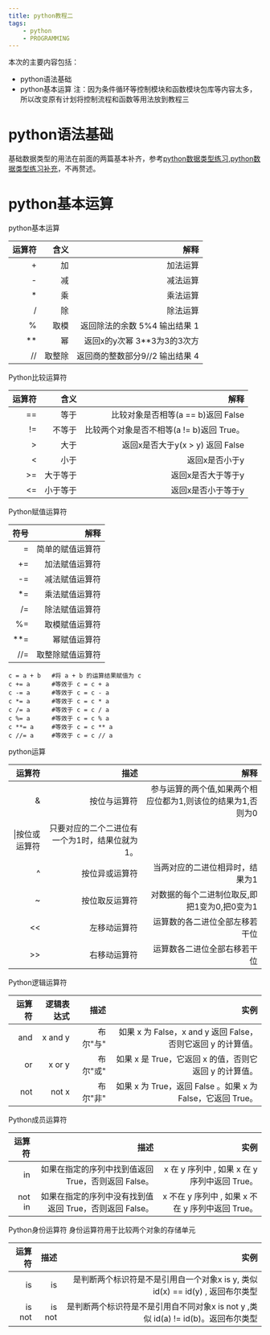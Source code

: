 ```yaml
---
title: python教程二 		
tags:  	
    - python
    - PROGRAMMING
---
```

本次的主要内容包括：    
- python语法基础
- python基本运算
注：因为条件循环等控制模块和函数模块包库等内容太多，所以改变原有计划将控制流程和函数等用法放到教程三
		
<!--more-->
# python语法基础		
基础数据类型的用法在前面的两篇基本补齐，参考[python数据类型练习](https://frfy.github.io/2018/04/09/20180409-1/),[python数据类型练习补充](https://frfy.github.io/2018/04/11/20180411-1/)，不再赘述。

# python基本运算

python基本运算	

运算符|含义|解释
----:|----:|----:
+|加|加法运算
-|减|减法运算
*|乘|乘法运算
/|除|除法运算
%|取模|返回除法的余数 5%4 输出结果 1
\**|幂|返回x的y次幂 3\**3为3的3次方
//|取整除|返回商的整数部分9//2 输出结果 4


Python比较运算符

运算符|含义|解释
----:|----:|----:
==|等于|比较对象是否相等(a == b)返回 False
!=|不等于|比较两个对象是否不相等(a != b)返回 True。
\>|大于|返回x是否大于y(x > y) 返回 False
<|小于|返回x是否小于y
\>=|大于等于|返回x是否大于等于y
<=|小于等于|返回x是否小于等于y

Python赋值运算符

符号|解释
----:|----:
=	|简单的赋值运算符
+=	|加法赋值运算符	
-=	|减法赋值运算符	
*=	|乘法赋值运算符	
/=	|除法赋值运算符	
%=	|取模赋值运算符	
**=	|幂赋值运算符	
//=	|取整除赋值运算符

```
c = a + b 	#将 a + b 的运算结果赋值为 c
c += a   	#等效于 c = c + a
c -= a   	#等效于 c = c - a
c *= a   	#等效于 c = c * a
c /= a   	#等效于 c = c / a
c %= a   	#等效于 c = c % a
c **= a  	#等效于 c = c ** a
c //= a  	#等效于 c = c // a
```

python运算

运算符|描述|解释
----:|----:|----:
&|按位与运算符|参与运算的两个值,如果两个相应位都为1,则该位的结果为1,否则为0
\|按位或运算符|只要对应的二个二进位有一个为1时，结果位就为1。
^|按位异或运算符|当两对应的二进位相异时，结果为1
~|按位取反运算符|对数据的每个二进制位取反,即把1变为0,把0变为1
<<|左移动运算符|运算数的各二进位全部左移若干位
\>>|右移动运算符|运算数各二进位全部右移若干位

Python逻辑运算符

运算符|逻辑表达式|描述|实例
----:|----:|----:|----:
and	|x and y|布尔"与"|如果 x 为 False，x and y 返回 False，否则它返回 y 的计算值。
or	|x or y	|布尔"或"|如果 x 是 True，它返回 x 的值，否则它返回 y 的计算值。
not	|not x	|布尔"非"|如果 x 为 True，返回 False 。如果 x 为 False，它返回 True。

Python成员运算符

运算符|描述|实例
----:|----:|----:
in|如果在指定的序列中找到值返回 True，否则返回 False。|x 在 y 序列中 , 如果 x 在 y 序列中返回 True。
not in|如果在指定的序列中没有找到值返回 True，否则返回 False。|x 不在 y 序列中 , 如果 x 不在 y 序列中返回 True。

Python身份运算符	
身份运算符用于比较两个对象的存储单元

运算符	|描述	|实例
----:|----:|----:
is		|is 	|是判断两个标识符是不是引用自一个对象x is y, 类似 id(x) == id(y) , 返回布尔类型
is not	|is not |是判断两个标识符是不是引用自不同对象x is not y ,类似 id(a) != id(b)。返回布尔类型